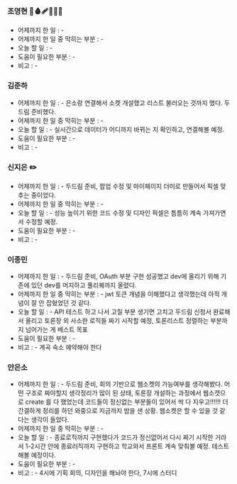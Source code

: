 ### 조영현 💉🩸🩹🧪🧬🏥
* 어제까지 한 일 : -  
* 어제까지 한 일 중 막히는 부분 : -  
* 오늘 할 일 : -
* 도움이 필요한 부분 : -  
* 비고 : -


### 김준하
* 어제까지 한 일 : -  은소랑 연결해서 소켓 개설했고 리스트 불러오는 것까지 했다. 두드림 준비했다. 
* 어제까지 한 일 중 막히는 부분 : -  
* 오늘 할 일 : - 실시간으로 데이터가 어디까지 바뀌는 지 확인하고, 연결해볼 예정. 
* 도움이 필요한 부분 : -  
* 비고 : -


### 신지은 ✏️
* 어제까지 한 일 : - 두드림 준비, 팝업 수정 및 마이페이지 더미로 만들어서 픽셀 맞추는 중이었다. 
* 어제까지 한 일 중 막히는 부분 : -  
* 오늘 할 일 : - 성능 높이기 위한 코드 수정 및 디자인 픽셀은 틈틈히 계속 가져가면서 수정할 예정.
* 도움이 필요한 부분 : -  
* 비고 : -
  

### 이종민
* 어제까지 한 일 : - 두드림 준비, OAuth 부분 구현 성공했고 dev에 올리기 위해 기존에 있던 dev를 머지하고 풀리퀘까지 올렸다.
* 어제까지 한 일 중 막히는 부분 : -  jwt 토큰 개념을 이해했다고 생각했는데 아직 개념이 잘 안 잡혔었던 것 같다. 
* 오늘 할 일 : - API 테스트 하고 나서 고칠 부분 생기면 고치고 두드림 신청서 완료해서 올리고 토론장 외 사소한 로직들 짜기 시작할 예정, 토론리스트 정렬하는 부분까지 넘어가는 게 베스트 목표
* 도움이 필요한 부분 : -  
* 비고 : - 계곡 숙소 예약해야 한다


### 안은소
* 어제까지 한 일 : - 두드림 준비, 회의 기반으로 웹소켓의 가능여부를 생각해봤다. 어떤 구조로 짜야할지 생각정리가 많이 된 상태, 토론장 개설하는 과정에서 웹소캣으로 create 를 다 했었는데 코드들이 정신없는 부분들이 있어서 싹 다 지우고!!!!!! 더 간결하게 정리를 하던 와중으로 지금까지 밤을 샌 상황. 웹소켓은 할 수 있을 것 같다는 생각이 들었다. 
* 어제까지 한 일 중 막히는 부분 : -  
* 오늘 할 일 : - 종료로직까지 구현했다가 코드가 정신없어서 다시 짜기 시작한 거라서 1-2시간 안에 종료러직까지 구현하고 학교와서 프론트 계속 맞춰볼 예정. 테스트 해볼 예정이다.  
* 도움이 필요한 부분 : -  
* 비고 : - 4시에 기획 회의, 디자인을 해놔야 한다, 7시에 스터디 
  
